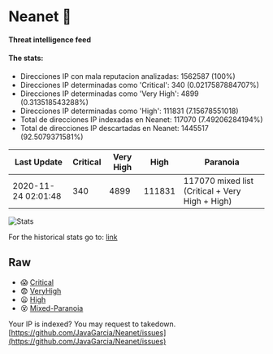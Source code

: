 # Neanet :hocho:
#### Threat intelligence feed
#### The stats:

- Direcciones IP con mala reputacion analizadas: 1562587 (100%)
- Direcciones IP determinadas como 'Critical':  340 (0.0217587884707%)
- Direcciones IP determinadas como 'Very High':  4899 (0.313518543288%)
- Direcciones IP determinadas como 'High':  111831 (7.15678551018)
- Total de direcciones IP indexadas en Neanet:  117070 (7.49206284194%)
- Total de direcciones IP descartadas en Neanet:  1445517 (92.5079371581%)

| Last Update | Critical | Very High | High | Paranoia |
| --- | --- | --- | --- | --- |
| 2020-11-24 02:01:48 | 340 | 4899 | 111831 | 117070 mixed list (Critical + Very High + High)|

![Stats](https://docs.google.com/spreadsheets/d/e/2PACX-1vSnaNMIXVabIpDJjufMlzH7poXnshF3mgd8Is1g9ytUEzVsP5my4Trn8f-xkoLLQ38xpL3HtmUexLo6/pubchart?oid=501124687&format=image)

For the historical stats go to: [link](/stats.csv)
## Raw
- :scream: [Critical](https://raw.githubusercontent.com/JavaGarcia/Neanet/master/blacklists/neanet_critical.txt)
- :fearful: [VeryHigh](https://raw.githubusercontent.com/JavaGarcia/Neanet/master/blacklists/neanet_veryHigh.txtt)
- :frowning: [High](https://raw.githubusercontent.com/JavaGarcia/Neanet/master/blacklists/neanet_high.txt)
- :dizzy_face: [Mixed-Paranoia](https://raw.githubusercontent.com/JavaGarcia/Neanet/master/blacklists/neanet_all.txt)


Your IP is indexed? You may request to takedown. [https://github.com/JavaGarcia/Neanet/issues](https://github.com/JavaGarcia/Neanet/issues)


























































































































































































































































































































































































































































































































































































































































































































































































































































































































































































































































































































































































































































































































































































































































































































































































































































































































































































































































































































































































































































































































































































































































































































































































































































